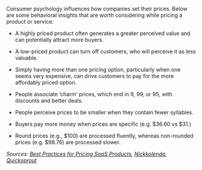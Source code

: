 [//]: # (title: Pricing Perception Highlights)

Consumer psychology influences how companies set their prices. Below are some behavioral insights that are worth considering while pricing a product or service:

* A highly priced product often generates a greater perceived value and can potentially attract more buyers.

* A low-priced product can turn off customers, who will perceive it as less valuable.

* Simply having more than one pricing option, particularly when one seems very expensive, can drive customers to pay for the more affordably priced option.

* People associate ‘charm’ prices, which end in 9, 99, or 95, with discounts and better deals.

* People perceive prices to be smaller when they contain fewer syllables.

* Buyers pay more money when prices are specific (e.g. $36.60 vs $31.)

* Round prices (e.g., $100) are processed fluently, whereas non-rounded prices (e.g. $98.76) are processed slower.

*Sources: [Best Practices for Pricing SaaS Products](https://go.productplan.com/saas-pricing-book/?hsCtaTracking=c948d259-0fb9-457e-aece-634799b48e6d%7C83a17229-d59e-4308-b11f-c81d942c9451), [Nickkolenda](https://www.nickkolenda.com/psychological-pricing-strategies/), [Quicksprout](https://www.quicksprout.com/psychological-pricing/)*